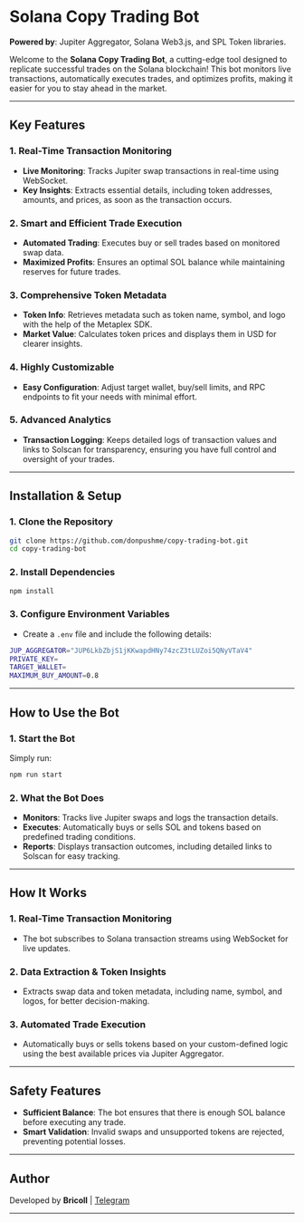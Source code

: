 
# **Solana Copy Trading Bot**

**Powered by**: Jupiter Aggregator, Solana Web3.js, and SPL Token libraries.

Welcome to the **Solana Copy Trading Bot**, a cutting-edge tool designed to replicate successful trades on the Solana blockchain! This bot monitors live transactions, automatically executes trades, and optimizes profits, making it easier for you to stay ahead in the market.

---

## **Key Features**

### 1. **Real-Time Transaction Monitoring**  
- **Live Monitoring**: Tracks Jupiter swap transactions in real-time using WebSocket.  
- **Key Insights**: Extracts essential details, including token addresses, amounts, and prices, as soon as the transaction occurs.

### 2. **Smart and Efficient Trade Execution**
- **Automated Trading**: Executes buy or sell trades based on monitored swap data.  
- **Maximized Profits**: Ensures an optimal SOL balance while maintaining reserves for future trades.

### 3. **Comprehensive Token Metadata** 
- **Token Info**: Retrieves metadata such as token name, symbol, and logo with the help of the Metaplex SDK.  
- **Market Value**: Calculates token prices and displays them in USD for clearer insights.

### 4. **Highly Customizable**
- **Easy Configuration**: Adjust target wallet, buy/sell limits, and RPC endpoints to fit your needs with minimal effort.

### 5. **Advanced Analytics** 
- **Transaction Logging**: Keeps detailed logs of transaction values and links to Solscan for transparency, ensuring you have full control and oversight of your trades.

---

## **Installation & Setup**

### 1. **Clone the Repository**  
```bash
git clone https://github.com/donpushme/copy-trading-bot.git  
cd copy-trading-bot
```

### 2. **Install Dependencies**  
```bash
npm install
```

### 3. **Configure Environment Variables**  
- Create a `.env` file and include the following details:  
```bash
JUP_AGGREGATOR="JUP6LkbZbjS1jKKwapdHNy74zcZ3tLUZoi5QNyVTaV4"
PRIVATE_KEY=
TARGET_WALLET=
MAXIMUM_BUY_AMOUNT=0.8
```

---

## **How to Use the Bot**

### 1. **Start the Bot**  
Simply run:  
```bash
npm run start
```

### 2. **What the Bot Does**  
- **Monitors**: Tracks live Jupiter swaps and logs the transaction details.  
- **Executes**: Automatically buys or sells SOL and tokens based on predefined trading conditions.  
- **Reports**: Displays transaction outcomes, including detailed links to Solscan for easy tracking.

---

## **How It Works**

### 1. **Real-Time Transaction Monitoring**  
- The bot subscribes to Solana transaction streams using WebSocket for live updates.

### 2. **Data Extraction & Token Insights**  
- Extracts swap data and token metadata, including name, symbol, and logos, for better decision-making.

### 3. **Automated Trade Execution**  
- Automatically buys or sells tokens based on your custom-defined logic using the best available prices via Jupiter Aggregator.

---

## **Safety Features**

- **Sufficient Balance**: The bot ensures that there is enough SOL balance before executing any trade.  
- **Smart Validation**: Invalid swaps and unsupported tokens are rejected, preventing potential losses.

---

## **Author**

Developed by **Bricoll** | [Telegram](https://t.me/midaBricoll)

---
